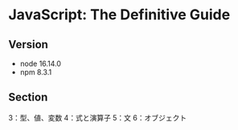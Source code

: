 # JavaScript: The Definitive Guide

## Version

- node 16.14.0
- npm 8.3.1

## Section

3：型、値、変数
4：式と演算子
5：文
6：オブジェクト
